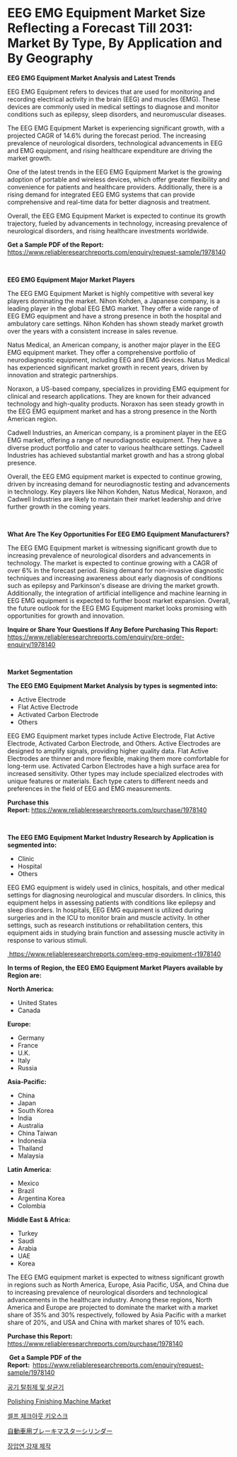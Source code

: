 <p><h1>EEG EMG Equipment Market Size Reflecting a Forecast Till 2031: Market By Type, By Application and By Geography</h1></p><p><strong>EEG EMG Equipment Market Analysis and Latest Trends</strong></p>
<p><p>EEG EMG Equipment refers to devices that are used for monitoring and recording electrical activity in the brain (EEG) and muscles (EMG). These devices are commonly used in medical settings to diagnose and monitor conditions such as epilepsy, sleep disorders, and neuromuscular diseases.</p><p>The EEG EMG Equipment Market is experiencing significant growth, with a projected CAGR of 14.6% during the forecast period. The increasing prevalence of neurological disorders, technological advancements in EEG and EMG equipment, and rising healthcare expenditure are driving the market growth.</p><p>One of the latest trends in the EEG EMG Equipment Market is the growing adoption of portable and wireless devices, which offer greater flexibility and convenience for patients and healthcare providers. Additionally, there is a rising demand for integrated EEG EMG systems that can provide comprehensive and real-time data for better diagnosis and treatment.</p><p>Overall, the EEG EMG Equipment Market is expected to continue its growth trajectory, fueled by advancements in technology, increasing prevalence of neurological disorders, and rising healthcare investments worldwide.</p></p>
<p><strong>Get a Sample PDF of the Report:&nbsp;</strong> <a href="https://www.reliableresearchreports.com/enquiry/request-sample/1978140">https://www.reliableresearchreports.com/enquiry/request-sample/1978140</a></p>
<p>&nbsp;</p>
<p><strong>EEG EMG Equipment Major Market Players</strong></p>
<p><p>The EEG EMG Equipment Market is highly competitive with several key players dominating the market. Nihon Kohden, a Japanese company, is a leading player in the global EEG EMG market. They offer a wide range of EEG EMG equipment and have a strong presence in both the hospital and ambulatory care settings. Nihon Kohden has shown steady market growth over the years with a consistent increase in sales revenue.</p><p>Natus Medical, an American company, is another major player in the EEG EMG equipment market. They offer a comprehensive portfolio of neurodiagnostic equipment, including EEG and EMG devices. Natus Medical has experienced significant market growth in recent years, driven by innovation and strategic partnerships.</p><p>Noraxon, a US-based company, specializes in providing EMG equipment for clinical and research applications. They are known for their advanced technology and high-quality products. Noraxon has seen steady growth in the EEG EMG equipment market and has a strong presence in the North American region.</p><p>Cadwell Industries, an American company, is a prominent player in the EEG EMG market, offering a range of neurodiagnostic equipment. They have a diverse product portfolio and cater to various healthcare settings. Cadwell Industries has achieved substantial market growth and has a strong global presence.</p><p>Overall, the EEG EMG equipment market is expected to continue growing, driven by increasing demand for neurodiagnostic testing and advancements in technology. Key players like Nihon Kohden, Natus Medical, Noraxon, and Cadwell Industries are likely to maintain their market leadership and drive further growth in the coming years.</p></p>
<p>&nbsp;</p>
<p><strong>What Are The Key Opportunities For EEG EMG Equipment Manufacturers?</strong></p>
<p><p>The EEG EMG Equipment market is witnessing significant growth due to increasing prevalence of neurological disorders and advancements in technology. The market is expected to continue growing with a CAGR of over 6% in the forecast period. Rising demand for non-invasive diagnostic techniques and increasing awareness about early diagnosis of conditions such as epilepsy and Parkinson's disease are driving the market growth. Additionally, the integration of artificial intelligence and machine learning in EEG EMG equipment is expected to further boost market expansion. Overall, the future outlook for the EEG EMG Equipment market looks promising with opportunities for growth and innovation.</p></p>
<p><strong>Inquire or Share Your Questions If Any Before Purchasing This Report:</strong> <a href="https://www.reliableresearchreports.com/enquiry/pre-order-enquiry/1978140">https://www.reliableresearchreports.com/enquiry/pre-order-enquiry/1978140</a></p>
<p>&nbsp;</p>
<p><strong>Market Segmentation</strong></p>
<p><strong>The EEG EMG Equipment Market Analysis by types is segmented into:</strong></p>
<p><ul><li>Active Electrode</li><li>Flat Active Electrode</li><li>Activated Carbon Electrode</li><li>Others</li></ul></p>
<p><p>EEG EMG Equipment market types include Active Electrode, Flat Active Electrode, Activated Carbon Electrode, and Others. Active Electrodes are designed to amplify signals, providing higher quality data. Flat Active Electrodes are thinner and more flexible, making them more comfortable for long-term use. Activated Carbon Electrodes have a high surface area for increased sensitivity. Other types may include specialized electrodes with unique features or materials. Each type caters to different needs and preferences in the field of EEG and EMG measurements.</p></p>
<p><strong>Purchase this Report:&nbsp;</strong><a href="https://www.reliableresearchreports.com/purchase/1978140">https://www.reliableresearchreports.com/purchase/1978140</a></p>
<p>&nbsp;</p>
<p><strong>The EEG EMG Equipment Market Industry Research by Application is segmented into:</strong></p>
<p><ul><li>Clinic</li><li>Hospital</li><li>Others</li></ul></p>
<p><p>EEG EMG equipment is widely used in clinics, hospitals, and other medical settings for diagnosing neurological and muscular disorders. In clinics, this equipment helps in assessing patients with conditions like epilepsy and sleep disorders. In hospitals, EEG EMG equipment is utilized during surgeries and in the ICU to monitor brain and muscle activity. In other settings, such as research institutions or rehabilitation centers, this equipment aids in studying brain function and assessing muscle activity in response to various stimuli.</p></p>
<p><a href="https://www.reliableresearchreports.com/eeg-emg-equipment-r1978140">&nbsp;https://www.reliableresearchreports.com/eeg-emg-equipment-r1978140</a></p>
<p><strong>In terms of Region, the EEG EMG Equipment Market Players available by Region are:</strong></p>
<p>
    <p> <strong> North America: </strong>
        <ul>
            <li>United States</li>
            <li>Canada</li>
        </ul>
        </p> 
    <p> <strong> Europe: </strong>
        <ul>
            <li>Germany</li>
            <li>France</li>
            <li>U.K.</li>
            <li>Italy</li>
            <li>Russia</li>
        </ul>
        </p> 
    <p> <strong> Asia-Pacific: </strong>
        <ul>
            <li>China</li>
            <li>Japan</li>
            <li>South Korea</li>
            <li>India</li>
            <li>Australia</li>
            <li>China Taiwan</li>
            <li>Indonesia</li>
            <li>Thailand</li>
            <li>Malaysia</li>
        </ul>
        </p> 
    <p> <strong> Latin America: </strong>
        <ul>
            <li>Mexico</li>
            <li>Brazil</li>
            <li>Argentina Korea</li>
            <li>Colombia</li>
        </ul>
        </p> 
    <p> <strong> Middle East & Africa: </strong>
        <ul>
            <li>Turkey</li>
            <li>Saudi</li>
            <li>Arabia</li>
            <li>UAE</li>
            <li>Korea</li>
        </ul>
    </p>
    </p>
<p><p>The EEG EMG equipment market is expected to witness significant growth in regions such as North America, Europe, Asia Pacific, USA, and China due to increasing prevalence of neurological disorders and technological advancements in the healthcare industry. Among these regions, North America and Europe are projected to dominate the market with a market share of 35% and 30% respectively, followed by Asia Pacific with a market share of 20%, and USA and China with market shares of 10% each.</p></p>
<p><strong>Purchase this Report: </strong><a href="https://www.reliableresearchreports.com/purchase/1978140">https://www.reliableresearchreports.com/purchase/1978140</a></p>
<p>&nbsp;<strong>Get a Sample PDF of the Report:&nbsp;&nbsp;</strong><a href="https://www.reliableresearchreports.com/enquiry/request-sample/1978140">https://www.reliableresearchreports.com/enquiry/request-sample/1978140</a></p>
<p><strong></strong></p>
<p><p><a href="https://github.com/mithunmistry2258/Market-Research-Report-List-1/blob/main/7888682125107.md">공기 탈취제 및 살균기</a></p><p><a href="https://github.com/cameroneffertz/Market-Research-Report-List-1/blob/main/polishing-finishing-machine-market.md">Polishing Finishing Machine Market</a></p><p><a href="https://github.com/konokaryan/Market-Research-Report-List-1/blob/main/7831409125108.md">셀프 체크아웃 키오스크</a></p><p><a href="https://github.com/DwightHuels1/Market-Research-Report-List-1/blob/main/7453560116114.md">自動車用ブレーキマスターシリンダー</a></p><p><a href="https://medium.com/@achimcoteanu1/2024%EB%85%84%EB%B6%80%ED%84%B0-2031%EB%85%84%EA%B9%8C%EC%A7%80%EC%9D%98-%EC%9E%A5%EA%B8%B0-%EB%A1%A4%EB%9F%AC-%EC%8A%A4%ED%8B%B8-%EC%8B%9C%EC%9E%A5-%EC%A0%90%EC%9C%A0%EC%9C%A8-%EB%B0%8F-%EA%B2%BD%EC%9F%81-%ED%99%98%EA%B2%BD%EC%97%90-%EB%8C%80%ED%95%9C-%ED%86%B5%EC%B0%B0%EB%A0%A5-d27b199fcfc2">장압연 강재 제작</a></p></p>